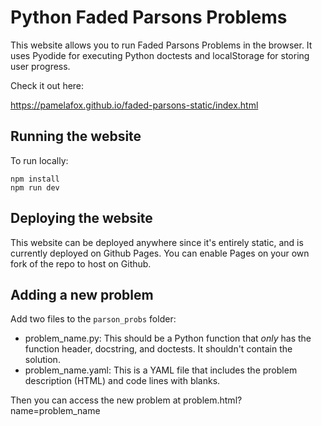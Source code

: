# Python Faded Parsons Problems

This website allows you to run Faded Parsons Problems in the browser.
It uses Pyodide for executing Python doctests and localStorage for storing user progress.

Check it out here:

https://pamelafox.github.io/faded-parsons-static/index.html

## Running the website

To run locally:

```
npm install
npm run dev
```

## Deploying the website

This website can be deployed anywhere since it's entirely static, and is currently deployed on Github Pages. You can enable Pages on your own fork of the repo to host on Github.

## Adding a new problem

Add two files to the `parson_probs` folder:

* problem_name.py: This should be a Python function that _only_ has the function header, docstring, and doctests. It shouldn't contain the solution.
* problem_name.yaml: This is a YAML file that includes the problem description (HTML) and code lines with blanks.

Then you can access the new problem at problem.html?name=problem_name
